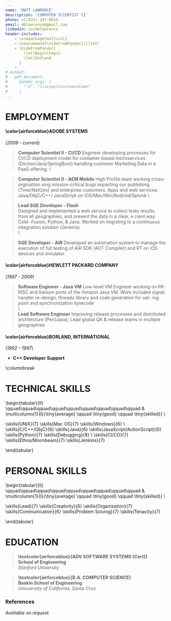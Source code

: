 ```yaml
---
name: 'MATT LAWRENCE'
description: 'COMPUTER SCIENTIST II'
phone: +1(831) 247-0619
email: mblawrence@gmail.com
linkedin: in/mblawrence
header-includes:
    - \usepackage{multicol}
    - \newcommand{\hideFromPandoc}[1]{#1}
    - \hideFromPandoc{
        \let\Begin\begin
        \let\End\end
      }
    -  
# output: 
#   pdf_document:
#     pandoc_args: [
#       "-V", "classoption=twocolumn"
#     ]
...
```

# EMPLOYMENT

#### \color{airforceblue}**ADOBE SYSTEMS**
 (_2009 - current_)


> **Computer Scientist II - CI/CD**
> Engineer developing processes for CI/CD
deployment model for container-based microservices
(Docker/Java/SpringBoot) handling
customer Marketing Data in a PaaS offering.
\   

> **Computer Scientist II - AEM Mobile**
> High Profile team working cross-orginaltion  xing mission-critical bugs impacting our publishing (Time/NatGeo) and enterprise customers. Apps and web services. Java/ObjC/C++/ JavaScript on iOS/Mac/Win/Android/Splunk
\   

> **Lead SQE Developer - Flash**  
> Designed and implemented a web service to collect tests results, from all geographies, and present the data in a clear, e cient way. Cold- Fusion, Python, & Java. Worked on migrating to a continuous integration solution (Jenkins).  
\   

> **SQE Developer - AIR**
> Developed an automation system to manage the execution of full testing of AIR SDK (AOT Compiler) and RT on iOS devices and simulator.

#### \color{airforceblue}**HEWLETT PACKARD COMPANY**
(_1997 - 2009_)

> **Software Engineer - Java VM**
> Low-level VM Engineer working on PA-RISC and Itanium ports of the Hotspot Java VM. Work included signal handler re-design, threads library and code generation for  oat- ing point and synchronization bytecode  
\   
> **Lead Software Engineer**
> Improving release processes and distributed architecture (Perl/Java); Lead global QA & release teams in multiple geographies.

#### \color{airforceblue}**BORLAND, INTERNATIONAL**
(_1992 - 1997_)

* **C++ Developer Support**

\columnbreak


# TECHNICAL SKILLS
\begin{tabular}{ll}
\qquad\qquad\qquad\qquad\qquad\qquad\qquad\qquad\qquad & \multicolumn{1}{l}{\tiny{average} \qquad \tiny{good} \qquad  \tiny{skilled}} \\

\skills{UNIX}{7}
\skills{Mac OS}{7}
\skills{Windows}{6}
\\
\skills{C/C++/ObjC}{6}
\skills{Java}{6}
\skills{JavaScript/ActionScript}{6}
\skills{Python}{7}
\skills{Debugging}{8}
\\
\skills{CI/CD}{7}
\skills{Ethos/Moonbeam}{7}
\skills{Jenkins}{7}

\end{tabular} 

# PERSONAL SKILLS
\begin{tabular}{ll}
\qquad\qquad\qquad\qquad\qquad\qquad\qquad\qquad\qquad & \multicolumn{1}{l}{\tiny{average} \qquad \tiny{good} \qquad  \tiny{skilled}} \\

\skills{Lead}{7}
\skills{Creativity}{6}
\skills{Organization}{7}
\skills{Communication}{6}
\skills{Problem Solving}{7}
\skills{Tenacity}{7}

\end{tabular} 

# EDUCATION
> **\textcolor{airforceblue}{ADV SOFTWARE SYSTEMS (Cert)}**  
**School of Engineering**  
_Stanford University_  

  
> **\textcolor{airforceblue}{B.A. COMPUTER SCIENCE}**  
**Baskin School of Engineering**  
_Univsersity of California, Santa Cruz_


### References

_Available on request._






